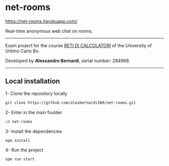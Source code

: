 # net-rooms
https://net-rooms.herokuapp.com/

Real-time anonymous web chat on rooms.

------------

Exam project for the course [RETI DI CALCOLATORI](https://www.uniurb.it/insegnamenti-e-programmi/255561 "RETI DI CALCOLATORI") of the University of Urbino Carlo Bo.

Developed by **Alessandro Bernardi**, serial number: 284968.

------------

## Local installation
1- Clone the repository locally
```bash
git clone https://github.com/alexbernardi360/net-rooms.git
```

2- Enter in the main foulder
```bash
cd net-rooms
```

3- Install the dependencies
```bash
npm install
```

4- Run the project
```bash
npm run start
```